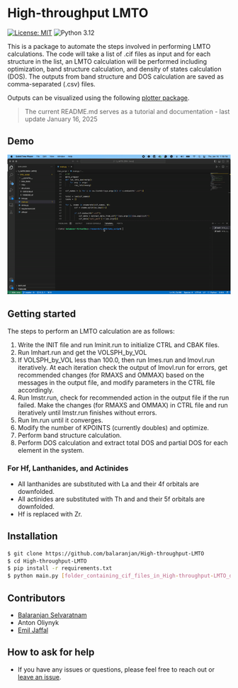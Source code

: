 # High-throughput LMTO

[![License: MIT](https://img.shields.io/badge/License-MIT-yellow.svg)](https://github.com/balaranjan/High-throughput-LMTO/blob/main/LICENSE)
![Python 3.12](https://img.shields.io/badge/python-3.12-blue.svg)

This is a package to automate the steps involved in performing LMTO calculations. The code will take a list of .cif files as input and for each structure in the list, an LMTO calculation will be performed including optimization, band structure calculation, and density of states calculation (DOS). The outputs from band structure and DOS calculation are saved as comma-separated (.csv) files.

Outputs can be visualized using the following [plotter package](https://github.com/EmilJaffal/High-throughput-LMTO-plotter).

> The current README.md serves as a tutorial and documentation - last update January 16, 2025

## Demo

![HT-demo-gif](assets/HT_DEMO.gif)

## Getting started

The steps to perform an LMTO calculation are as follows:
1. Write the INIT file and run lminit.run to initialize CTRL and CBAK files.
2. Run lmhart.run and get the VOLSPH_by_VOL
3. If VOLSPH_by_VOL less than 100.0, then run lmes.run and lmovl.run iteratively.
       At each iteration check the output of lmovl.run for errors, get recommended
       changes (for RMAXS and OMMAX) based on the messages in the output file, and modify parameters in
       the CTRL file accordingly.
4. Run lmstr.run, check for recommended action in the output file if 
       the run failed. Make the changes (for RMAXS and OMMAX) in CTRL file and run iteratively 
       until lmstr.run finishes without errors.
5. Run lm.run until it converges.
6. Modify the number of KPOINTS (currently doubles) and optimize.
7. Perform band structure calculation.
8. Perform DOS calculation and extract total DOS and partial DOS for each element in the system.

### For Hf, Lanthanides, and Actinides
- All lanthanides are substituted with La and their 4f orbitals are downfolded.
- All actinides are substituted with Th and and their 5f orbitals are downfolded. 
- Hf is replaced with Zr.

## Installation

```bash
$ git clone https://github.com/balaranjan/High-throughput-LMTO
$ cd High-throughput-LMTO
$ pip install -r requirements.txt
$ python main.py [folder_containing_cif_files_in_High-throughput-LMTO_directory]/
```

## Contributors

- [Balaranjan Selvaratnam](https://github.com/balaranjan)
- Anton Oliynyk
- [Emil Jaffal](https://github.com/EmilJaffal)

## How to ask for help

- If you have any issues or questions, please feel free to reach out or
  [leave an issue](https://github.com/balaranjan/High-throughput-LMTO/issues).